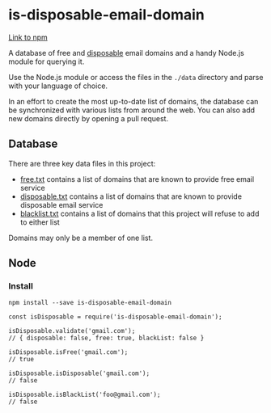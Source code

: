 # is-disposable-email-domain

[Link to npm](https://www.npmjs.com/package/is-disposable-email-domain)

A database of free and [disposable](http://en.wikipedia.org/wiki/Disposable_email_address)
email domains and a handy Node.js module for querying it.

Use the Node.js module or access the files in the `./data` directory and parse
with your language of choice.

In an effort to create the most up-to-date list of domains, the database can be
synchronized with various lists from around the web. You can also add new
domains directly by opening a pull request.

## Database

There are three key data files in this project:

- [free.txt](https://github.com/Igor-Rabodzei/isDisposable/blob/master/data/free.txt) contains a list of domains that are known to provide free email service
- [disposable.txt](https://github.com/Igor-Rabodzei/isDisposable/blob/master/data/disposable.txt) contains a list of domains that are known to provide disposable email service
- [blacklist.txt](https://github.com/Igor-Rabodzei/isDisposable/blob/master/data/blacklist.txt) contains a list of domains that this project will refuse to add to either list

Domains may only be a member of one list.

## Node

### Install

```
npm install --save is-disposable-email-domain
```

```
const isDisposable = require('is-disposable-email-domain');
 
isDisposable.validate('gmail.com');
// { disposable: false, free: true, blackList: false }

isDisposable.isFree('gmail.com');
// true
 
isDisposable.isDisposable('gmail.com');
// false

isDisposable.isBlackList('foo@gmail.com');
// false
```

